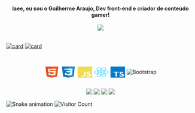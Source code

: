 <div align="center">
<h4>Iaee, eu sou o Guilherme Araujo, Dev front-end e criador de conteúdo gamer!</h4>
<img src="https://user-images.githubusercontent.com/29720117/140941802-c7d2b004-65c3-472d-85fe-a5b4c03296bb.gif"/>
</div>

##

[![card](https://github-readme-stats.vercel.app/api?username=guidrop17&theme=dark&show_icons=true)](https://github.com/anuraghazra/github-readme-stats)
[![card](https://github-readme-stats.vercel.app/api/top-langs/?username=guidrop17&hide=html&layout=compact&theme=dark)](https://github.com/anuraghazra/github-readme-stats)

##

  <div style="display: inline_block" align="center"><br>
  <img align="center" alt="HTML" height="30" width="40" src="https://raw.githubusercontent.com/devicons/devicon/master/icons/html5/html5-original.svg">
  <img align="center" alt="CSS" height="30" width="40" src="https://raw.githubusercontent.com/devicons/devicon/master/icons/css3/css3-original.svg">
  <img align="center" alt="Js" height="30" width="40" src="https://raw.githubusercontent.com/devicons/devicon/master/icons/javascript/javascript-plain.svg">
  <img align="center" alt="React" height="30" width="40" src="https://raw.githubusercontent.com/devicons/devicon/master/icons/react/react-original.svg">
  <img align="center" alt="Ts" height="30" width="40" src="https://raw.githubusercontent.com/devicons/devicon/master/icons/typescript/typescript-plain.svg">
  <img align="center" alt="Bootstrap" height="30" width="40" src="https://cdn.jsdelivr.net/gh/devicons/devicon/icons/bootstrap/bootstrap-original.svg"/>
</div>
  
##
  
<div align="center"> 
  <a href="https://instagram.com/guiaraujoac" target="_blank"><img src="https://img.shields.io/badge/-Instagram-%23E4405F?style=for-the-badge&logo=instagram&logoColor=white" target="_blank"></a>
 	<a href="https://www.twitch.tv/guiarauj00" target="_blank"><img src="https://img.shields.io/badge/Twitch-9146FF?style=for-the-badge&logo=twitch&logoColor=white" target="_blank"></a> 
  <a href = "mailto:guiaraujo.dev@gmail.com"><img src="https://img.shields.io/badge/-Gmail-%23333?style=for-the-badge&logo=gmail&logoColor=white" target="_blank"></a>
  <a href="https://www.linkedin.com/in/guilherme-araujo1700/" target="_blank"><img src="https://img.shields.io/badge/-LinkedIn-%230077B5?style=for-the-badge&logo=linkedin&logoColor=white" target="_blank"></a>
 </div>
  
![Snake animation](https://github.com/guidrop17/guidrop17/blob/output/github-contribution-grid-snake.svg)
![Visitor Count](https://profile-counter.glitch.me/{guidrop17}/count.svg)


